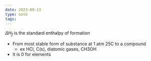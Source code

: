 ```yaml
---
date: 2023-09-13
type: note
tags: 
---
```


$\Delta H_{f}$ is the standard enthalpy of formation
- From most stable form of substance at 1 atm 25C to a compound
	- ex HCl, C(s), diatomic gases, CH3OH
- It is 0 for elements